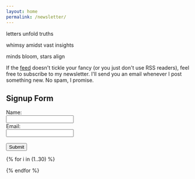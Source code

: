 ```yaml
---
layout: home
permalink: /newsletter/
---
```

<div class="boxes">

<div class="box box2">

letters unfold truths

whimsy amidst vast insights

minds bloom, stars align

</div>

If the [feed](/feed.xml) doesn't tickle your fancy (or you just don't use RSS readers), feel free to subscribe to my newsletter. I'll send you an email whenever I post something new. No spam, I promise.


<h2>Signup Form</h2>
<form id="signupForm">
    <label for="name">Name:</label><br>
    <input type="text" id="name" name="name" required><br>
    <label for="email">Email:</label><br>
    <input type="email" id="email" name="email" required><br><br>
    <input type="submit" value="Submit">
</form>

<script>
    document.getElementById('signupForm').addEventListener('submit', async (event) => {
        event.preventDefault(); // Prevent the form from submitting the traditional way
        
        const formData = new FormData(event.target);
        const response = await fetch('https://signups.uys.io/', {
            method: 'POST',
            body: formData
        });

        if (response.ok) {
            window.location.href = '/thanks';
            // document.body.innerHTML = '<p>Thanks!</p>';
        } else {
            // Handle submission error
            alert('That didn\'t work :(');
        }
    });
</script>


{% for i in (1..30) %}

<div class="box"></div>

{% endfor %}


</div>
